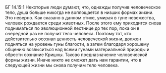 БГ 14.15:1	Некоторые люди думают, что, однажды получив человеческое тело, душа больше никогда не воплощается в низших формах жизни. Это неверно. Как сказано в данном стихе, умирая в гуне невежества, человек рождается среди животных. После этого ему приходится снова подниматься по эволюционной лестнице до тех пор, пока он в очередной раз не получит тело человека. Поэтому тот, кто действительно осознал ценность человеческой жизни, должен подняться на уровень гуны благости, а затем благодаря хорошему общению возвыситься над всеми гунами материальной природы и обрести сознание Кришны. Таково предназначение человеческой формы жизни. Иначе никто не сможет дать нам гарантии, что в следующей жизни мы снова получим тело человека.